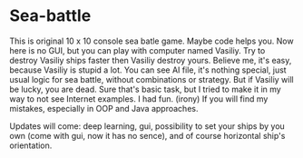 # Sea-battle
This is original 10 x 10 console sea batle game. Maybe code helps you.
Now here is no GUI, but you can play with computer named Vasiliy. Try to destroy Vasiliy ships faster then Vasiliy destroy yours.
Believe me, it's easy, because Vasiliy is stupid a lot.
You can see AI file, it's nothing special, just usual logic for sea battle, without combinations or strategy.
But if Vasiliy will be lucky, you are dead.
Sure that's basic task, but I tried to make it in my way to not see Internet examples. I had fun. (irony)
If you will find my mistakes, especially in OOP and Java approaches.

Updates will come: deep learning, gui, possibility to set your ships by you own (come with gui, now it has no sence), and of course horizontal ship's orientation.
